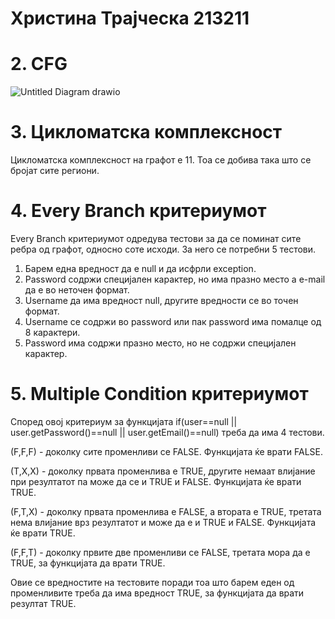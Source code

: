 # Христина Трајческа 213211

# 2. CFG
![Untitled Diagram drawio](https://github.com/hristinat5/SI_2023_lab2_213211/assets/130299095/fe9eaf80-32ed-4509-8dad-4e1cb7920338)

# 3. Цикломатска комплексност
Цикломатска комплексност на графот е 11. Тоа се добива така што се бројат сите региони.

# 4.  Every Branch критериумот
Every Branch критериумот одредува тестови за да се поминат сите ребра од графот, односно соте исходи. За него се потребни 5 тестови.  
1. Барем една вредност да е null и да исфрли exception.
2. Password содржи специјален карактер, но има празно место а e-mail да е во неточен формат.
3. Username да има вредност null, другите вредности се во точен формат.  
4. Username се содржи во password или пак password има помалце од 8 карактери. 
5. Password има содржи празно место, но не содржи специјален карактер.

# 5. Multiple Condition критериумот
Според овој критериум за функцијата if(user==null || user.getPassword()==null || user.getEmail()==null) треба да има 4 тестови.  

  (F,F,F) - доколку сите променливи се FALSE. Функцијата ќе врати FALSE.  
  
  (T,X,X) - доколку првата променлива е TRUE, другите немаат влијание при резултатот па може да се и TRUE и FALSE. Функцијата ќе врати TRUE.  
  
  (F,T,X) - доколку првата променлива е FALSE, а втората е TRUE, третата нема влијание врз резултатот и може да е и TRUE и FALSE. Функцијата ќе врати TRUE.  
  
  (F,F,T) - доколку првите две променливи се FALSE, третата мора да е TRUE, за функцијата да врати TRUE.  
  
  Овие се вредностите на тестовите поради тоа што барем еден од променливите треба да има вредност TRUE, за функцијата да врати резултат TRUE.
